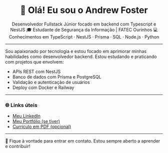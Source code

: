 <h1 align="center">👋 Olá! Eu sou o Andrew Foster</h1>

<p align="center">
Desenvolvedor Fullstack Júnior focado em backend com Typescript e NestJS  
🎓 Estudante de Segurança da Informação | FATEC Ourinhos  
💻 Conhecimentos em TypeScript · NestJS · Prisma · SQL · Node.js · Python
</p>

---

Sou apaixonado por tecnologia e estou focado em aprimorar minhas habilidades como desenvolvedor backend. Estou estudando e praticando com projetos que envolvem:

- APIs REST com NestJS
- Banco de dados com Prisma e PostgreSQL
- Validação e autenticação de usuários
- Deploy com Docker e Railway

---


### 🌐 Links úteis

- [Meu LinkedIn](https://www.linkedin.com/in/andyhcfoster)
- [Meu Portfólio (se tiver)](https://)
- [Currículo em PDF (opcional)](https://)

---

💬 Fique à vontade para entrar em contato. Estou sempre aberto a aprender e contribuir!

